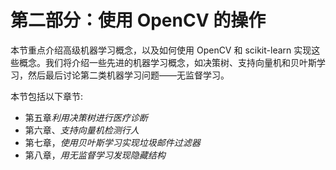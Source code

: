 # 第二部分：使用 OpenCV 的操作

<!-- ch 5~8 -->

本节重点介绍高级机器学习概念，以及如何使用 OpenCV 和 scikit-learn 实现这些概念。我们将介绍一些先进的机器学习概念，如决策树、支持向量机和贝叶斯学习，然后最后讨论第二类机器学习问题——无监督学习。

本节包括以下章节:

*   第五章*利用决策树进行医疗诊断*
*   第六章、*支持向量机检测行人*
*   第七章，*使用贝叶斯学习实现垃圾邮件过滤器*
*   第八章，*用无监督学习发现隐藏结构*